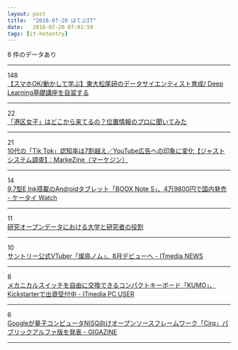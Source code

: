 ```yaml
---
layout: post
title:  "2018-07-20 はてぶIT"
date:   2018-07-20 07:01:59
tags: [it-hotentry]
---
```

8 件のデータあり

<hr><div class="row">
<div class="col-1"><span class="badge badge-pill badge-success h2">148</span></div>
<div class="col-11"><a href='https://qiita.com/tomo_makes/items/5d6f5860bb793e3b354a#1-%E5%85%AC%E9%96%8B%E8%B3%87%E6%96%99%E3%82%92%E3%83%80%E3%82%A6%E3%83%B3%E3%83%AD%E3%83%BC%E3%83%89%E3%81%99%E3%82%8B' target='_blank'>【スマホOK/動かして学ぶ】東大松尾研のデータサイエンティスト育成/ Deep Learning基礎講座を自習する</a></div>
</div>
<hr>
<div class="row">
<div class="col-1"><span class="badge badge-pill badge-success h2">22</span></div>
<div class="col-11"><a href='https://www.buzzfeed.com/jp/cinarra/minatoku-joshi' target='_blank'>「港区女子」はどこから来てるの？位置情報のプロに聞いてみた</a></div>
</div>
<hr>
<div class="row">
<div class="col-1"><span class="badge badge-pill badge-success h2">21</span></div>
<div class="col-11"><a href='https://markezine.jp/article/detail/28911' target='_blank'>10代の「Tik Tok」認知率は7割越え／YouTube広告への印象に変化【ジャストシステム調査】：MarkeZine（マーケジン）</a></div>
</div>
<hr>
<div class="row">
<div class="col-1"><span class="badge badge-pill badge-success h2">14</span></div>
<div class="col-11"><a href='https://k-tai.watch.impress.co.jp/docs/news/1133660.html' target='_blank'>9.7型E Ink搭載のAndroidタブレット「BOOX Note S」、4万9800円で国内発売 - ケータイ Watch</a></div>
</div>
<hr>
<div class="row">
<div class="col-1"><span class="badge badge-pill badge-success h2">11</span></div>
<div class="col-11"><a href='https://www.slideshare.net/takeda/ss-106549043' target='_blank'>研究オープンデータにおける大学と研究者の役割</a></div>
</div>
<hr>
<div class="row">
<div class="col-1"><span class="badge badge-pill badge-success h2">10</span></div>
<div class="col-11"><a href='http://www.itmedia.co.jp/news/articles/1807/19/news063.html' target='_blank'>サントリー公式VTuber「燦鳥ノム」、8月デビューへ - ITmedia NEWS</a></div>
</div>
<hr>
<div class="row">
<div class="col-1"><span class="badge badge-pill badge-success h2">8</span></div>
<div class="col-11"><a href='http://www.itmedia.co.jp/pcuser/articles/1807/19/news083.html' target='_blank'>メカニカルスイッチを自由に交換できるコンパクトキーボード「KUMO」、Kickstarterで出資受付中 - ITmedia PC USER</a></div>
</div>
<hr>
<div class="row">
<div class="col-1"><span class="badge badge-pill badge-success h2">6</span></div>
<div class="col-11"><a href='https://gigazine.net/news/20180719-google-cirq/' target='_blank'>Googleが量子コンピュータNISQ向けオープンソースフレームワーク「Cirq」パブリックアルファ版を発表 - GIGAZINE</a></div>
</div>
<hr>
